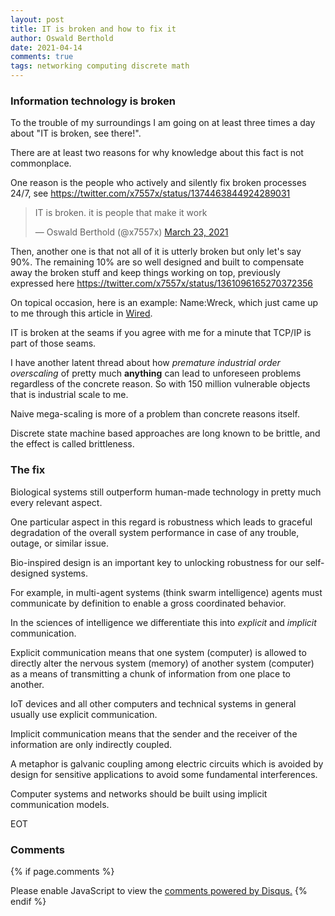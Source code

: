 ```yaml
---
layout: post
title: IT is broken and how to fix it
author: Oswald Berthold
date: 2021-04-14
comments: true
tags: networking computing discrete math
---
```


### Information technology is broken

To the trouble of my surroundings I am going on at least three times a day about "IT is broken, see there!".

There are at least two reasons for why knowledge about this fact is not commonplace.

One reason is the people who actively and silently fix broken processes 24/7, see <https://twitter.com/x7557x/status/1374463844924289031>

<blockquote class="twitter-tweet"><p lang="en" dir="ltr">IT is broken. it is people that make it work</p>&mdash; Oswald Berthold (@x7557x) <a href="https://twitter.com/x7557x/status/1374463844924289031?ref_src=twsrc%5Etfw">March 23, 2021</a></blockquote> <script async src="https://platform.twitter.com/widgets.js" charset="utf-8"></script> 

Then, another one is that not all of it is utterly broken but only let's say 90%. The remaining 10% are so well designed and built to compensate away the broken stuff and keep things working on top, previously expressed here <https://twitter.com/x7557x/status/1361096165270372356>

On topical occasion, here is an example: Name:Wreck, which just came up to me through this article in [Wired](https://www.wired.com/story/namewreck-iot-vulnerabilities-tcpip-millions-devices/amp).

IT is broken at the seams if you agree with me for a minute that TCP/IP is part of those seams.

I have another latent thread about how *premature industrial order overscaling* of pretty much **anything** can lead to unforeseen problems regardless of the concrete reason. So with 150 million vulnerable objects that is industrial scale to me.

Naive mega-scaling is more of a problem than concrete reasons itself.

Discrete state machine based approaches are long known to be brittle, and the effect is called brittleness.

### The fix

Biological systems still outperform human-made technology in pretty much every relevant aspect.

One particular aspect in this regard is robustness which leads to graceful degradation of the overall system performance in case of any trouble, outage, or similar issue.

Bio-inspired design is an important key to unlocking robustness for our self-designed systems.

For example, in multi-agent systems (think swarm intelligence) agents must communicate by definition to enable a gross coordinated behavior.

In the sciences of intelligence we differentiate this into *explicit* and *implicit* communication.

Explicit communication means that one system (computer) is allowed to directly alter the nervous system (memory) of another system (computer) as a means of transmitting a chunk of information from one place to another.

IoT devices and all other computers and technical systems in general usually use explicit communication.

Implicit communication means that the sender and the receiver of the information are only indirectly coupled.

A metaphor is galvanic coupling among electric circuits which is avoided by design for sensitive applications to avoid some fundamental interferences.

Computer systems and networks should be built using implicit communication models.

EOT

### Comments

{% if page.comments %}
<div id="disqus_thread"></div>
<script>

/**
*  RECOMMENDED CONFIGURATION VARIABLES: EDIT AND UNCOMMENT THE SECTION BELOW TO INSERT DYNAMIC VALUES FROM YOUR PLATFORM OR CMS.
*  LEARN WHY DEFINING THESE VARIABLES IS IMPORTANT: https://disqus.com/admin/universalcode/#configuration-variables*/
/*
var disqus_config = function () {
this.page.url = PAGE_URL;  // Replace PAGE_URL with your page's canonical URL variable
this.page.identifier = PAGE_IDENTIFIER; // Replace PAGE_IDENTIFIER with your page's unique identifier variable
};
*/
(function() { // DON'T EDIT BELOW THIS LINE
var d = document, s = d.createElement('script');
s.src = '//x75.disqus.com/embed.js';
s.setAttribute('data-timestamp', +new Date());
(d.head || d.body).appendChild(s);
})();
</script>
<noscript>Please enable JavaScript to view the <a href="https://disqus.com/?ref_noscript">comments powered by Disqus.</a></noscript>
{% endif %}

